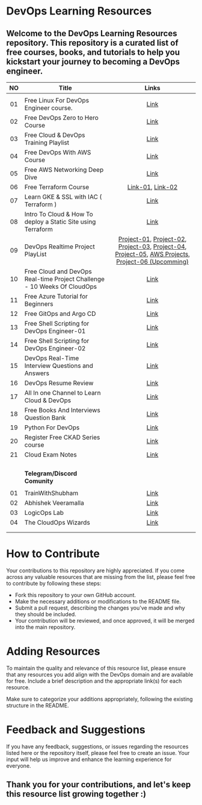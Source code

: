 # DevOps Learning Resources
Welcome to the DevOps Learning Resources repository. This repository is a curated list of free courses, books, and tutorials to help you kickstart your journey to becoming a DevOps engineer.
---

|    NO      |Title        | Links     |
|:-----------:|--------------|:-----------:|
|             |       |
|     01     | Free Linux For DevOps Engineer course. | [Link](https://youtube.com/playlist?list=PLlfy9GnSVerQr-Se9JRE_tZJk3OUoHCkh)      |
|      02   | Free DevOps Zero to Hero Course    | [Link](https://youtube.com/playlist?list=PLdpzxOOAlwvIKMhk8WhzN1pYoJ1YU8Csa)  |
|  03    | Free Cloud & DevOps Training Playlist | [Link](https://www.youtube.com/playlist?list=PL7kXAf0BmEqvDonTGKrQE-3TIXGAJEIp-)      |
|    04     | Free DevOps With AWS Course      | [Link](https://youtube.com/playlist?list=PL7kXAf0BmEqura2P3brCGE4pIfeSh-kgw)  |
|    05   | Free AWS Networking Deep Dive | [Link](https://youtube.com/playlist?list=PL7kXAf0BmEqsCzQuMErms7Njg1KCO39Ky)      |
|    06    | Free Terraform Course      | [Link-01](https://youtube.com/playlist?list=PLlfy9GnSVerQzwhT644uP14iqZa0ZC4pn), [Link-02](https://youtube.com/playlist?list=PL8WTXLSrtyWqlMcs2Gi5YLES9XGTqblV_)  |
|   07   | Learn GKE & SSL with IAC ( Terraform ) | [Link](https://www.youtube.com/live/OkjEvxxiD-k?feature=share)     |
|   08   | Intro To Cloud & How To deploy a Static Site using Terraform      | [Link](https://www.youtube.com/live/qilSpoKJbAY?feature=share)  |
|   09   | DevOps Realtime Project PlayList | [Project-01](https://youtube.com/playlist?list=PLlfy9GnSVerRqYJgVYO0UiExj5byjrW8u), [Project-02](https://youtube.com/playlist?list=PL8WTXLSrtyWontpwknqN9ZWlR1_zVuITV), [Project-03](https://youtube.com/playlist?list=PL8WTXLSrtyWpn-uSG4QXZFHBZH-1jkNKG), [Project-04](https://youtube.com/playlist?list=PLl4APkPHzsUUhsVS8_pdJz2kxv4bg7hu8), [Project-05](https://youtu.be/kBWCsHEcWnc), [AWS Projects](https://youtube.com/playlist?list=PLlfy9GnSVerTB0twnC5eaGD-oiHprpnW-), [Project-06 (Upcomming)](https://youtube.com/playlist?list=PL8WTXLSrtyWo6COF-rFa7hUWQ5iD_At-b)     |
|  10    | Free Cloud and DevOps Real-time Project Challenge - 10 Weeks Of CloudOps      | [Link](https://youtube.com/playlist?list=PLl4APkPHzsUUc8HOEIwfB3Z2uxRv2SKOG)  |
|   11   | Free Azure Tutorial for Beginners |  [Link](https://youtube.com/playlist?list=PLl4APkPHzsUUOCWcjaXcH-WBVxCccZ4uO)      |
|  12    | Free GitOps and Argo CD      | [Link](https://youtube.com/playlist?list=PLdpzxOOAlwvKu7OZpgj1-MzJFqZ8RBp6f)  |
|  13    | Free Shell Scripting for DevOps Engineer-01 | [Link](https://youtube.com/playlist?list=PLdpzxOOAlwvIZ7u-gtpX_bozrspUbTQ1S)      |
|   14   | Free Shell Scripting for DevOps Engineer-02      | [Link](https://youtube.com/playlist?list=PL8WTXLSrtyWpMf4vxlgxYmynEiFYEACdC)  |
|   15   | DevOps Real-Time Interview Questions and Answers | [Link](https://youtube.com/playlist?list=PL8WTXLSrtyWpC_2KvHF49VkbtIVOcd8Gl)      |
|   16   | DevOps Resume Review      | [Link](https://youtube.com/playlist?list=PL8WTXLSrtyWrDqnW_OeUeKJOcmUP5kFSO)  | 
|   17   | All In one Channel to Learn Cloud & DevOps | [Link](https://www.youtube.com/@TechnicalGuftgu)      |
|  18    |  Free Books And Interviews Question Bank       | [Link](https://drive.google.com/drive/folders/14h8Tz2cxR-JRYKJxybiLhPMadY0J70_x)       |
|  19    |  Python For DevOps       |    [Link](https://www.trainwithshubham.com/courses/Free-Python-For-DevOps-Masterclass-6406cc4ce4b0d1aea04b434a)   |
|   20     | Register Free CKAD Series course | [Link](https://getfitwithsagar.graphy.com/courses/Free-CKAD-Series-64803ac6e4b00d372ab6a817)      |
|   21   |   Cloud Exam Notes      |  [Link](https://rishabkumar.com/notes/)     |
|      |         |       |
|      |         |       |
|      |         |       |
|      |         |       |
|      |   **Telegram/Discord Comunity**   |
|      |         |       |
|   01   | TrainWithShubham | [Link](https://t.me/trainwithshubhamchat)      |
|   02   | Abhishek Veeramalla | [Link](https://t.me/abhishekveeramalla)      |
|   03   | LogicOps Lab | [Link](https://t.me/+Tpjapn0AkFM1MWM1)      |
|    04  | The CloudOps Wizards | [Link](https://discord.gg/TNCs4BRzq8)      |
|      |         |       |
|      |         |       |


# How to Contribute
Your contributions to this repository are highly appreciated. If you come across any valuable resources that are missing from the list, please feel free to contribute by following these steps:

- Fork this repository to your own GitHub account.
- Make the necessary additions or modifications to the README file.
- Submit a pull request, describing the changes you've made and why they should be included.
- Your contribution will be reviewed, and once approved, it will be merged into the main repository.
# Adding Resources
To maintain the quality and relevance of this resource list, please ensure that any resources you add align with the DevOps domain and are available for free. Include a brief description and the appropriate link(s) for each resource.

Make sure to categorize your additions appropriately, following the existing structure in the README.

# Feedback and Suggestions
If you have any feedback, suggestions, or issues regarding the resources listed here or the repository itself, please feel free to create an issue. Your input will help us improve and enhance the learning experience for everyone.

## Thank you for your contributions, and let's keep this resource list growing together :) 



